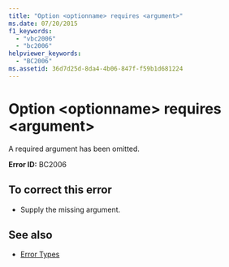 ```yaml
---
title: "Option <optionname> requires <argument>"
ms.date: 07/20/2015
f1_keywords: 
  - "vbc2006"
  - "bc2006"
helpviewer_keywords: 
  - "BC2006"
ms.assetid: 36d7d25d-8da4-4b06-847f-f59b1d681224
---
```

# Option \<optionname> requires \<argument>
A required argument has been omitted.  
  
 **Error ID:** BC2006  
  
## To correct this error  
  
-   Supply the missing argument.  
  
## See also
- [Error Types](../../visual-basic/programming-guide/language-features/error-types.md)
